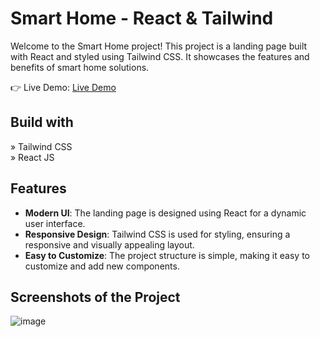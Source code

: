 # Smart Home - React & Tailwind

Welcome to the Smart Home project! This project is a landing page built with React and styled using Tailwind CSS. It showcases the features and benefits of smart home solutions.

👉 Live Demo: <a href='https://main.d80vkab3ziuzv.amplifyapp.com/'>Live Demo</a>
## Build with

» Tailwind CSS <br>
» React JS

## Features
- **Modern UI**: The landing page is designed using React for a dynamic user interface.
- **Responsive Design**: Tailwind CSS is used for styling, ensuring a responsive and visually appealing layout.
- **Easy to Customize**: The project structure is simple, making it easy to customize and add new components.
## Screenshots of the Project

![image](https://github.com/realAdif/smart-home-landingpage/assets/90451018/f2338c5f-8a02-4408-a697-93d9f69ec4cd)

